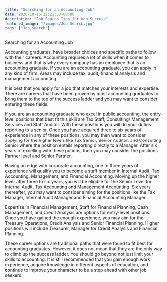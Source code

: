 ```yaml
---
title: "Searching for an Accounting Job"
date: 2020-10-16T22:21:53-08:00
description: "Job Search Tips for Web Success"
featured_image: "/images/Job Search.jpg"
tags: ["Job Search"]
---
```


Searching for an Accounting Job

Accounting graduates, have broader choices and specific paths to follow with their careers. Accounting requires a lot of skills when it comes to business and that is why every company has an employee that is an accounting graduate. If you are an accounting graduate, you can apply in any kind of firm. Areas may include tax, audit, financial analysis and management accounting.

It is best that you apply for a job that matches your interests and expertise. There are careers that have been proven by most accounting graduates to bring them to the top of the success ladder and you may want to consider entering these fields.

If you are an accounting graduate who excel in public accounting, the entry-level positions that best fit this skill are Tax Staff, Consulting/ Management Services and Staff Auditor. With these positions you will do your duties reporting to a senior. Once you have acquired three to six years of experience in any of these positions, you may then want to consider applying for the higher levels like Tax Senior, Senior Auditor, and Consulting Senior where the position entails reporting directly to a Manager. After six years of excelling with these potions, then you may consider the positions Partner level and Senior Partner.

Having an edge with corporate accounting, one to three years of experience will qualify you to become a staff member in Internal Audit, Tax Accounting, Management, and Financial Accounting. Moving up the higher lever after three to six years, you will be eligible for the Senior Level for Internal Audit, Tax Accounting and Management Accounting. Six years thereafter, you may want to consider aiming for the positions like the Tax Manager, Internal Audit Manager and Financial Accounting Manager.

Expertise in Financial Management, Staff for Financial Planning, Cash Management, and Credit Analysis are options for entry-level positions. Once you have gained the enough experience, you may aim for the Treasury Operations, Credit Analysis and Senior Financial Planning. Higher positions will include Treasurer, Manager for Credit Analysis and Financial Planning.

These career options are traditional paths that were found to fit best for accounting graduates.  However, it does not mean that they are the only way to climb up the success ladder. You should go beyond not just limit your skills to accounting. It is still recommended that you gain enough work experience, acquire knowledge in different aspects of education, and continue to improve your character to be a step ahead with other job seekers.

